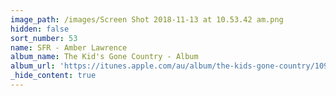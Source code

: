```yaml
---
image_path: /images/Screen Shot 2018-11-13 at 10.53.42 am.png
hidden: false
sort_number: 53
name: SFR - Amber Lawrence
album_name: The Kid's Gone Country - Album
album_url: 'https://itunes.apple.com/au/album/the-kids-gone-country/1092476425'
_hide_content: true
---
```

